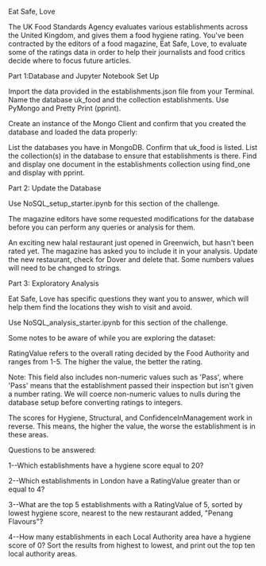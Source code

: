 Eat Safe, Love


The UK Food Standards Agency evaluates various establishments across the United Kingdom, and gives them a food hygiene rating. You've been contracted by the editors of a food magazine, Eat Safe, Love, to evaluate some of the ratings data in order to help their journalists and food critics decide where to focus future articles.



Part 1:Database and Jupyter Notebook Set Up

Import the data provided in the establishments.json file from your Terminal. Name the database uk_food and the collection establishments. Use PyMongo and Pretty Print (pprint).

Create an instance of the Mongo Client and confirm that you created the database and loaded the data properly:

List the databases you have in MongoDB. Confirm that uk_food is listed. List the collection(s) in the database to ensure that establishments is there. Find and display one document in the establishments collection using find_one and display with pprint.



Part 2: Update the Database

Use NoSQL_setup_starter.ipynb for this section of the challenge.

The magazine editors have some requested modifications for the database before you can perform any queries or analysis for them. 

An exciting new halal restaurant just opened in Greenwich, but hasn't been rated yet. The magazine has asked you to include it in your analysis. Update the new restaurant, check for Dover and delete that. Some numbers values will need to be changed to strings.



Part 3: Exploratory Analysis

Eat Safe, Love has specific questions they want you to answer, which will help them find the locations they wish to visit and avoid.

Use NoSQL_analysis_starter.ipynb for this section of the challenge.

Some notes to be aware of while you are exploring the dataset:

RatingValue refers to the overall rating decided by the Food Authority and ranges from 1-5. The higher the value, the better the rating.

Note: This field also includes non-numeric values such as 'Pass', where 'Pass' means that the establishment passed their inspection but isn't given a number rating. We will coerce non-numeric values to nulls during the database setup before converting ratings to integers.

The scores for Hygiene, Structural, and ConfidenceInManagement work in reverse. This means, the higher the value, the worse the establishment is in these areas.



Questions to be answered: 

1--Which establishments have a hygiene score equal to 20?

2--Which establishments in London have a RatingValue greater than or equal to 4?

3--What are the top 5 establishments with a RatingValue of 5, sorted by lowest hygiene score, nearest to the new restaurant added, "Penang Flavours"?

4--How many establishments in each Local Authority area have a hygiene score of 0? Sort the results from highest to lowest, and print out the top ten local authority areas.
